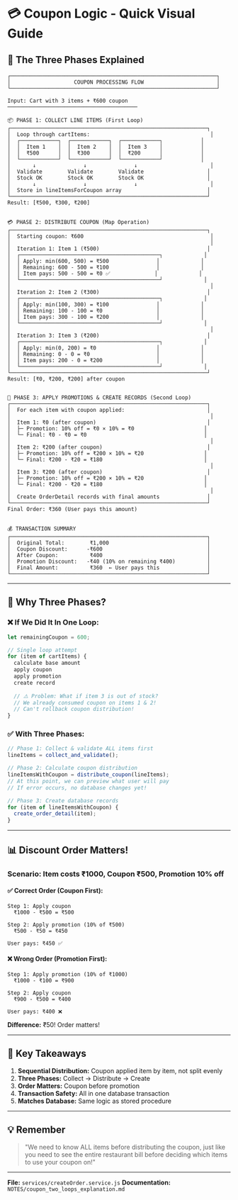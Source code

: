 # 💳 Coupon Logic - Quick Visual Guide

## 🎯 The Three Phases Explained

```
┌─────────────────────────────────────────────────────────────────┐
│                    COUPON PROCESSING FLOW                       │
└─────────────────────────────────────────────────────────────────┘

Input: Cart with 3 items + ₹600 coupon
─────────────────────────────────────────

📦 PHASE 1: COLLECT LINE ITEMS (First Loop)
┌──────────────────────────────────────────────────────────────┐
│  Loop through cartItems:                                      │
│  ┌────────────┐  ┌────────────┐  ┌────────────┐            │
│  │  Item 1    │  │  Item 2    │  │  Item 3    │            │
│  │  ₹500      │  │  ₹300      │  │  ₹200      │            │
│  └────────────┘  └────────────┘  └────────────┘            │
│       ↓               ↓               ↓                       │
│  Validate        Validate        Validate                    │
│  Stock OK        Stock OK        Stock OK                    │
│       ↓               ↓               ↓                       │
│  Store in lineItemsForCoupon array                           │
└──────────────────────────────────────────────────────────────┘
Result: [₹500, ₹300, ₹200]


💳 PHASE 2: DISTRIBUTE COUPON (Map Operation)
┌──────────────────────────────────────────────────────────────┐
│  Starting coupon: ₹600                                        │
│                                                               │
│  Iteration 1: Item 1 (₹500)                                  │
│  ┌────────────────────────────────────────────┐             │
│  │ Apply: min(600, 500) = ₹500               │             │
│  │ Remaining: 600 - 500 = ₹100               │             │
│  │ Item pays: 500 - 500 = ₹0 ✅              │             │
│  └────────────────────────────────────────────┘             │
│                                                               │
│  Iteration 2: Item 2 (₹300)                                  │
│  ┌────────────────────────────────────────────┐             │
│  │ Apply: min(100, 300) = ₹100               │             │
│  │ Remaining: 100 - 100 = ₹0                 │             │
│  │ Item pays: 300 - 100 = ₹200               │             │
│  └────────────────────────────────────────────┘             │
│                                                               │
│  Iteration 3: Item 3 (₹200)                                  │
│  ┌────────────────────────────────────────────┐             │
│  │ Apply: min(0, 200) = ₹0                   │             │
│  │ Remaining: 0 - 0 = ₹0                     │             │
│  │ Item pays: 200 - 0 = ₹200                 │             │
│  └────────────────────────────────────────────┘             │
└──────────────────────────────────────────────────────────────┘
Result: [₹0, ₹200, ₹200] after coupon


🎁 PHASE 3: APPLY PROMOTIONS & CREATE RECORDS (Second Loop)
┌──────────────────────────────────────────────────────────────┐
│  For each item with coupon applied:                          │
│                                                               │
│  Item 1: ₹0 (after coupon)                                   │
│  ├─ Promotion: 10% off = ₹0 × 10% = ₹0                      │
│  └─ Final: ₹0 - ₹0 = ₹0                                     │
│                                                               │
│  Item 2: ₹200 (after coupon)                                 │
│  ├─ Promotion: 10% off = ₹200 × 10% = ₹20                   │
│  └─ Final: ₹200 - ₹20 = ₹180                                │
│                                                               │
│  Item 3: ₹200 (after coupon)                                 │
│  ├─ Promotion: 10% off = ₹200 × 10% = ₹20                   │
│  └─ Final: ₹200 - ₹20 = ₹180                                │
│                                                               │
│  Create OrderDetail records with final amounts               │
└──────────────────────────────────────────────────────────────┘
Final Order: ₹360 (User pays this amount)


💰 TRANSACTION SUMMARY
┌──────────────────────────────────────────────────────────────┐
│  Original Total:        ₹1,000                               │
│  Coupon Discount:      -₹600                                 │
│  After Coupon:          ₹400                                 │
│  Promotion Discount:   -₹40 (10% on remaining ₹400)          │
│  Final Amount:          ₹360  ← User pays this               │
└──────────────────────────────────────────────────────────────┘
```

---

## 🤔 Why Three Phases?

### ❌ If We Did It In One Loop:
```javascript
let remainingCoupon = 600;

// Single loop attempt
for (item of cartItems) {
  calculate base amount
  apply coupon
  apply promotion
  create record
  
  // ⚠️ Problem: What if item 3 is out of stock?
  // We already consumed coupon on items 1 & 2!
  // Can't rollback coupon distribution!
}
```

### ✅ With Three Phases:
```javascript
// Phase 1: Collect & validate ALL items first
lineItems = collect_and_validate();

// Phase 2: Calculate coupon distribution
lineItemsWithCoupon = distribute_coupon(lineItems);
// At this point, we can preview what user will pay
// If error occurs, no database changes yet!

// Phase 3: Create database records
for (item of lineItemsWithCoupon) {
  create_order_detail(item);
}
```

---

## 📊 Discount Order Matters!

### Scenario: Item costs ₹1000, Coupon ₹500, Promotion 10% off

#### ✅ Correct Order (Coupon First):
```
Step 1: Apply coupon
  ₹1000 - ₹500 = ₹500

Step 2: Apply promotion (10% of ₹500)
  ₹500 - ₹50 = ₹450

User pays: ₹450 ✅
```

#### ❌ Wrong Order (Promotion First):
```
Step 1: Apply promotion (10% of ₹1000)
  ₹1000 - ₹100 = ₹900

Step 2: Apply coupon
  ₹900 - ₹500 = ₹400

User pays: ₹400 ❌
```

**Difference:** ₹50! Order matters!

---

## 🎯 Key Takeaways

1. **Sequential Distribution:** Coupon applied item by item, not split evenly
2. **Three Phases:** Collect → Distribute → Create
3. **Order Matters:** Coupon before promotion
4. **Transaction Safety:** All in one database transaction
5. **Matches Database:** Same logic as stored procedure

---

## 💡 Remember

> "We need to know ALL items before distributing the coupon, just like you need to see the entire restaurant bill before deciding which items to use your coupon on!"

---

**File:** `services/createOrder.service.js`
**Documentation:** `NOTES/coupon_two_loops_explanation.md`
